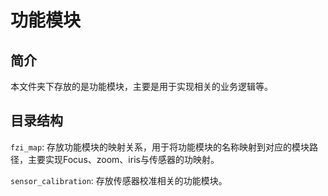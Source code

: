 # 功能模块

## 简介

本文件夹下存放的是功能模块，主要是用于实现相关的业务逻辑等。

## 目录结构

```fzi_map```: 存放功能模块的映射关系，用于将功能模块的名称映射到对应的模块路径，主要实现Focus、zoom、iris与传感器的功映射。

```sensor_calibration```: 存放传感器校准相关的功能模块。
